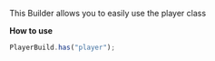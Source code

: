 This Builder allows you to easily use the player class

**How to use**

```js
PlayerBuild.has("player");
```
